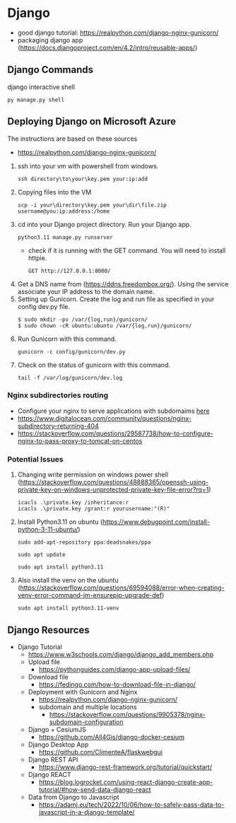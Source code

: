 # Django
- good django tutorial: https://realpython.com/django-nginx-gunicorn/
- packaging django app (https://docs.djangoproject.com/en/4.2/intro/reusable-apps/)

## Django Commands
django interactive shell
  ```
  py manage.py shell
  ```
## Deploying Django on Microsoft Azure
The instructions are based on these sources
- https://realpython.com/django-nginx-gunicorn/

1. ssh into your vm with powershell from windows.
    ```
    ssh directory\to\your\key.pem your:ip:add
    ```
2. Copying files into the VM
    ```
    scp -i your\directory\key.pem your\dir\file.zip username@you:ip:address:/home
    ```
3. cd into your Django project directory. Run your Django app.  
    ```
    python3.11 manage.py runserver
    ```
    - check if it is running with the GET command. You will need to install httpie.
        ```
        GET http://127.0.0.1:8000/
        ```
4. Get a DNS name from (https://ddns.freedombox.org/). Using the service associate your IP address to the domain name.
5. Setting up Gunicorn. Create the log and run file as specified in your config dev.py file.
    ```
    $ sudo mkdir -pv /var/{log,run}/gunicorn/
    $ sudo chown -cR ubuntu:ubuntu /var/{log,run}/gunicorn/
    ```
6. Run Gunicorn with this command.
    ```
    gunicorn -c config/gunicorn/dev.py
    ```
7. Check on the status of gunicorn with this command.
    ```
    tail -f /var/log/gunicorn/dev.log
    ```
### Nginx subdirectories routing
- Configure your nginx to serve applications with subdomaims [here](https://stackoverflow.com/questions/9905378/nginx-subdomain-configuration)
- https://www.digitalocean.com/community/questions/nginx-subdirectory-returning-404
- https://stackoverflow.com/questions/29587738/how-to-configure-nginx-to-pass-proxy-to-tomcat-on-centos

### Potential Issues
1. Changing write permission on windows power shell (https://stackoverflow.com/questions/48888365/openssh-using-private-key-on-windows-unprotected-private-key-file-error?rq=1)
    ```
    icacls .\private.key /inheritance:r
    icacls .\private.key /grant:r yourusername:"(R)"
    ```
2. Install Python3.11 on ubuntu (https://www.debugpoint.com/install-python-3-11-ubuntu/)
    ```
    sudo add-apt-repository ppa:deadsnakes/ppa
    ```
    ```
    sudo apt update 
    ```
    ```
    sudo apt install python3.11
    ```
3. Also install the venv on the ubuntu (https://stackoverflow.com/questions/69594088/error-when-creating-venv-error-command-im-ensurepip-upgrade-def)
    ```
    sudo apt install python3.11-venv
    ```
## Django Resources
- Django Tutorial
    - https://www.w3schools.com/django/django_add_members.php 
    - Upload file
        - https://pythonguides.com/django-app-upload-files/
    - Download file
        - https://fedingo.com/how-to-download-file-in-django/
    - Deployment with Gunicorn and Nginx
        - https://realpython.com/django-nginx-gunicorn/
        - subdomain and multiple locations
            - https://stackoverflow.com/questions/9905378/nginx-subdomain-configuration
    - Django + CesiumJS
        - https://github.com/All4Gis/django-docker-cesium
    - Django Desktop App
        - https://github.com/ClimenteA/flaskwebgui
    - Django REST API
        - https://www.django-rest-framework.org/tutorial/quickstart/
    - Django REACT
        - https://blog.logrocket.com/using-react-django-create-app-tutorial/#how-send-data-django-react
    - Data from Django to Javascript
        - https://adamj.eu/tech/2022/10/06/how-to-safely-pass-data-to-javascript-in-a-django-template/